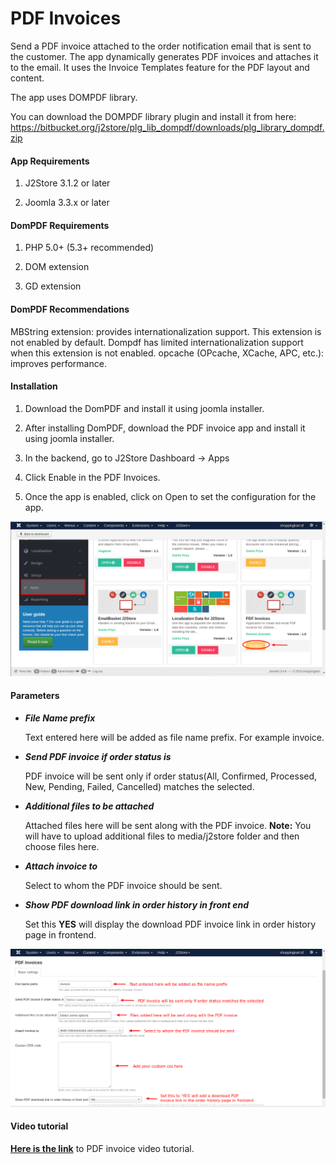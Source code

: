 # PDF Invoices
Send a PDF invoice attached to the order notification email that is sent to the customer. The app dynamically generates PDF invoices and attaches it to the email. It uses the Invoice Templates feature for the PDF layout and content.

The app uses DOMPDF library.

You can download the DOMPDF library plugin and install it from here: https://bitbucket.org/j2store/plg_lib_dompdf/downloads/plg_library_dompdf.zip

#### App Requirements
1. J2Store 3.1.2 or later

2. Joomla 3.3.x or later

#### DomPDF Requirements

1. PHP 5.0+ (5.3+ recommended)

2. DOM extension

3. GD extension

#### DomPDF Recommendations

MBString extension: provides internationalization support. This extension is not enabled by default. Dompdf has limited internationalization support when this extension is not enabled. opcache (OPcache, XCache, APC, etc.): improves performance.

#### Installation
1. Download the DomPDF and install it using joomla installer.

2. After installing DomPDF, download the PDF invoice app and install it using joomla installer.

3. In the backend, go to J2Store Dashboard -> Apps

4. Click Enable in the PDF Invoices.

5. Once the app is enabled, click on Open to set the configuration for the app.

![](./assets/images/pdfinvoice_enable.png)

#### Parameters

* ***File Name prefix***

    Text entered here will be added as file name prefix. For example invoice.
    
* ***Send PDF invoice if order status is***

    PDF invoice will be sent only if order status(All, Confirmed, Processed, New, Pending, Failed, Cancelled) matches the selected.
    
* ***Additional files to be attached***

    Attached files here will be sent along with the PDF invoice.
    **Note:** You will have to upload additional files to media/j2store folder and then choose files here.
    
* ***Attach invoice to***

    Select to whom the PDF invoice should be sent.
    
* ***Show PDF download link in order history in front end***

    Set this **YES** will display the download PDF invoice link in order history page in frontend.
    
![](./assets/images/pdfinvoice.png)

#### Video tutorial

**[Here is the link](https://www.youtube.com/watch?v=5KkqoN_P508)** to PDF invoice video tutorial.